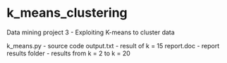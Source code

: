 k_means_clustering
==================

Data mining project 3 - Exploiting K-means to cluster data

k_means.py - source code
output.txt - result of k = 15
report.doc - report 
results folder - results from k = 2 to k = 20